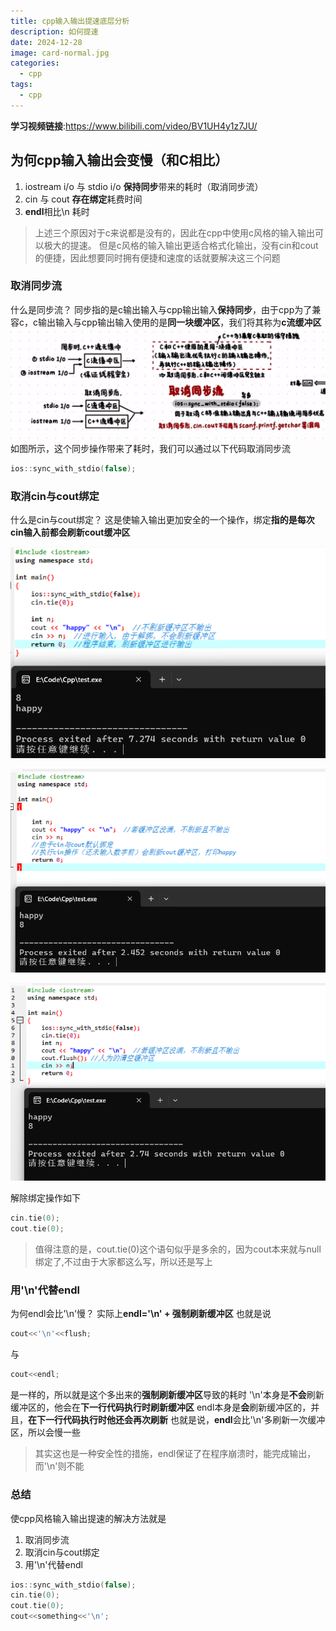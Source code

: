 ```yaml
---
title: cpp输入输出提速底层分析
description: 如何提速
date: 2024-12-28
image: card-normal.jpg
categories:
  - cpp
tags:
  - cpp
---
```

**学习视频链接**:https://www.bilibili.com/video/BV1UH4y1z7JU/
## 为何cpp输入输出会变慢（和C相比）
1. iostream i/o 与 stdio i/o **保持同步**带来的耗时（取消同步流）
2. cin 与 cout **存在绑定**耗费时间
3. **endl**相比\n 耗时
> 上述三个原因对于c来说都是没有的，因此在cpp中使用c风格的输入输出可以极大的提速。
> 但是c风格的输入输出更适合格式化输出，没有cin和cout的便捷，因此想要同时拥有便捷和速度的话就要解决这三个问题


### 取消同步流
什么是同步流？
同步指的是c输出输入与cpp输出输入**保持同步**，由于cpp为了兼容c，c输出输入与cpp输出输入使用的是**同一块缓冲区**，我们将其称为**c流缓冲区**
![同步流解析图](tongbuliu.png)
如图所示，这个同步操作带来了耗时，我们可以通过以下代码取消同步流
```cpp
ios::sync_with_stdio(false);
```

### 取消cin与cout绑定
什么是cin与cout绑定？
这是使输入输出更加安全的一个操作，绑定**指的是每次cin输入前都会刷新cout缓冲区**


![解除绑定后的程序](cin1.png)




![未解除绑定的程序](cin2.png)




![解除绑定，但人为刷新缓冲区的程序](cin3.png)


解除绑定操作如下
```cpp
cin.tie(0);
cout.tie(0);
```
>值得注意的是，cout.tie(0)这个语句似乎是多余的，因为cout本来就与null绑定了,不过由于大家都这么写，所以还是写上


### 用'\n'代替endl
为何endl会比'\n'慢？
实际上**endl='\n' + 强制刷新缓冲区**
也就是说
```cpp
cout<<'\n'<<flush;
```
与
```cpp
cout<<endl;
```
是一样的，所以就是这个多出来的**强制刷新缓冲区**导致的耗时
'\n'本身是**不会**刷新缓冲区的，他会在**下一行代码执行时刷新缓冲区**
endl本身是**会**刷新缓冲区的，并且，**在下一行代码执行时他还会再次刷新**
也就是说，**endl**会比'\n'多刷新一次缓冲区，所以会慢一些
> 其实这也是一种安全性的措施，endl保证了在程序崩溃时，能完成输出，而'\n'则不能


### 总结
使cpp风格输入输出提速的解决方法就是
1. 取消同步流
2. 取消cin与cout绑定
3. 用'\n'代替endl
```cpp
ios::sync_with_stdio(false);
cin.tie(0);
cout.tie(0);
cout<<something<<'\n';
```

